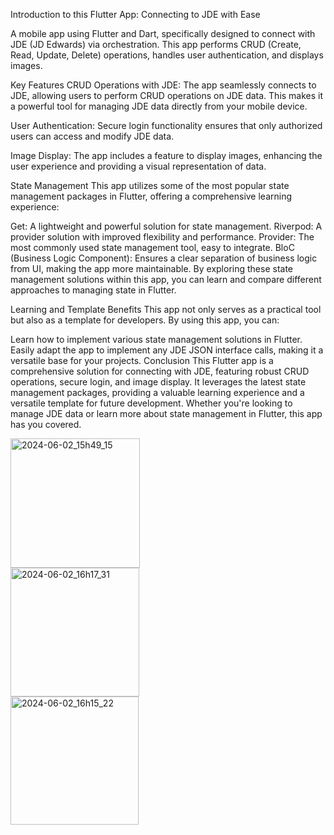 
Introduction to this Flutter App: Connecting to JDE with Ease


A mobile app using Flutter and Dart, specifically designed to connect with JDE (JD Edwards) via orchestration. This app performs CRUD (Create, Read, Update, Delete) operations, handles user authentication, and displays images.

Key Features
CRUD Operations with JDE: The app seamlessly connects to JDE, allowing users to perform CRUD operations on JDE data. This makes it a powerful tool for managing JDE data directly from your mobile device.

User Authentication: Secure login functionality ensures that only authorized users can access and modify JDE data.

Image Display: The app includes a feature to display images, enhancing the user experience and providing a visual representation of data.

State Management
This app utilizes some of the most popular state management packages in Flutter, offering a comprehensive learning experience:

Get: A lightweight and powerful solution for state management.
Riverpod: A provider solution with improved flexibility and performance.
Provider: The most commonly used state management tool, easy to integrate.
BloC (Business Logic Component): Ensures a clear separation of business logic from UI, making the app more maintainable.
By exploring these state management solutions within this app, you can learn and compare different approaches to managing state in Flutter.

Learning and Template Benefits
This app not only serves as a practical tool but also as a template for developers. By using this app, you can:

Learn how to implement various state management solutions in Flutter.
Easily adapt the app to implement any JDE JSON interface calls, making it a versatile base for your projects.
Conclusion
This Flutter app is a comprehensive solution for connecting with JDE, featuring robust CRUD operations, secure login, and image display. It leverages the latest state management packages, providing a valuable learning experience and a versatile template for future development. Whether you're looking to manage JDE data or learn more about state management in Flutter, this app has you covered.
    
<!---
chamberspchen/chamberspchen is a ✨ special ✨ repository because its `README.md` (this file) appears on your GitHub profile.
You can click the Preview link to take a look at your changes.
--->
<img width="207" alt="2024-06-02_15h49_15" src="https://github.com/chamberspchen/chamberspchen/assets/163770556/05649bad-25f6-4bec-ac1d-d77a45c408d3">    

<br>

<img width="206" alt="2024-06-02_16h17_31" src="https://github.com/chamberspchen/chamberspchen/assets/163770556/72279af6-88db-4af9-8ab8-1b56d4a2ac1f">

<br>

  <img width="205" alt="2024-06-02_16h15_22" src="https://github.com/chamberspchen/chamberspchen/assets/163770556/a84e0454-13ab-422f-a2e0-a068c7d99fd9">


